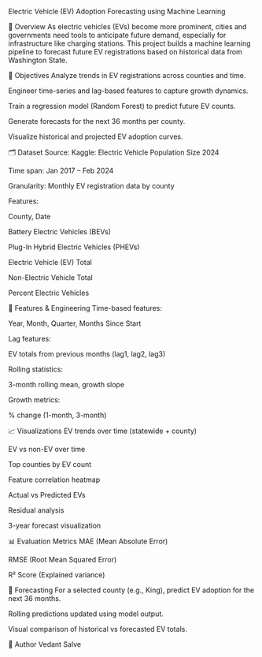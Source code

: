 Electric Vehicle (EV) Adoption Forecasting using Machine Learning

📌 Overview 
As electric vehicles (EVs) become more prominent, cities and governments need tools to anticipate future demand, especially for infrastructure like charging stations. This project builds a machine learning pipeline to forecast future EV registrations based on historical data from Washington State.

🎯 Objectives 
Analyze trends in EV registrations across counties and time.

Engineer time-series and lag-based features to capture growth dynamics.

Train a regression model (Random Forest) to predict future EV counts.

Generate forecasts for the next 36 months per county.

Visualize historical and projected EV adoption curves.

🗂️ Dataset Source: Kaggle: Electric Vehicle Population Size 2024

Time span: Jan 2017 – Feb 2024

Granularity: Monthly EV registration data by county

Features:

County, Date

Battery Electric Vehicles (BEVs)

Plug-In Hybrid Electric Vehicles (PHEVs)

Electric Vehicle (EV) Total

Non-Electric Vehicle Total

Percent Electric Vehicles

🔧 Features & Engineering Time-based features:

Year, Month, Quarter, Months Since Start

Lag features:

EV totals from previous months (lag1, lag2, lag3)

Rolling statistics:

3-month rolling mean, growth slope

Growth metrics:

% change (1-month, 3-month)

📈 Visualizations EV trends over time (statewide + county)

EV vs non-EV over time

Top counties by EV count

Feature correlation heatmap

Actual vs Predicted EVs

Residual analysis

3-year forecast visualization

📊 Evaluation Metrics MAE (Mean Absolute Error)

RMSE (Root Mean Squared Error)

R² Score (Explained variance)

🔮 Forecasting For a selected county (e.g., King), predict EV adoption for the next 36 months.

Rolling predictions updated using model output.

Visual comparison of historical vs forecasted EV totals.

👤 Author Vedant Salve
